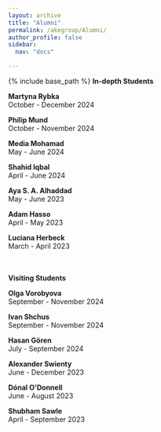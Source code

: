 ```yaml
---
layout: archive
title: "Alumni"
permalink: /akegroup/Alumni/
author_profile: false
sidebar:
  nav: "docs"

---
```


{% include base_path %}
<b>In-depth Students</b>

<b>Martyna Rybka</b><br/>
October - December 2024

<b>Philip Mund</b><br/>
October - November 2024

<b>Media Mohamad</b><br/>
May - June 2024

<b>Shahid Iqbal</b><br/>
April - June 2024

<b>Aya S. A. Alhaddad</b><br/>
May - June 2023

<b>Adam Hasso</b><br/>
April - May 2023

<b>Luciana Herbeck</b><br/>
March - April 2023<br/>
<br/>
<br/>

<b>Visiting Students</b>

<b>Olga Vorobyova</b><br/>
September - November 2024

<b>Ivan Shchus</b><br/>
September - November 2024

<b>Hasan Gören</b><br/>
July - September 2024

<b>Alexander Swienty</b><br/>
June - December 2023<br/>

<b>Dónal O'Donnell</b><br/>
June - August 2023

<b>Shubham Sawle</b><br/>
April - September 2023









